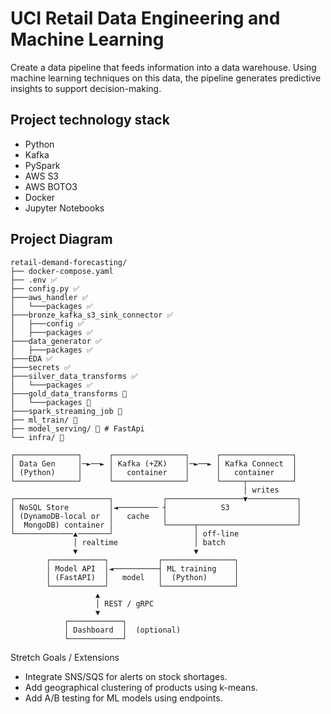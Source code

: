# UCI Retail Data Engineering and Machine Learning
Create a data pipeline that feeds information into a data warehouse. Using machine learning techniques on this data, the pipeline generates predictive insights to support decision-making.

## Project technology stack
- Python
- Kafka
- PySpark
- AWS S3
- AWS BOTO3
- Docker
- Jupyter Notebooks

## Project Diagram

```
retail-demand-forecasting/
├── docker-compose.yaml 
├── .env ✅ 
├── config.py ✅ 
├───aws_handler ✅ 
│   └───packages ✅ 
├───bronze_kafka_s3_sink_connector ✅ 
│   ├───config ✅ 
│   ├───packages ✅ 
├───data_generator ✅ 
│   ├───packages ✅ 
├───EDA ✅ 
├───secrets ✅ 
├───silver_data_transforms ✅ 
│   └───packages ✅ 
├───gold_data_transforms 🔴
│   └───packages 🔴
├───spark_streaming_job 🔴
├── ml_train/ 🔴
├── model_serving/ 🔴 # FastApi
└── infra/ 🔴
```
```
┌──────────────┐      ┌────────────────┐      ┌────────────────┐
│ Data Gen     │─►──► │ Kafka (+ZK)    │─►──► │ Kafka Connect  │
│ (Python)     │      │   container    │      │   container    │
└──────────────┘      └────────────────┘      └─────┬──────────┘
                                                    │ writes
┌─────────────────────┐           ┌─────────────────▼───────────┐
│ NoSQL Store         │◄───────── ┤            S3               │
│ (DynamoDB-local or  │   cache   │                             │
│  MongoDB) container │           └──────┬──────────────────────┘
└─────────────▲───────┘                  │ off-line
              │ realtime                 │ batch
              ▼                          ▼
        ┌────────────┐           ┌────────────────┐
        │ Model API  │◄──────────┤ ML training    │
        │ (FastAPI)  │   model   │  (Python)      │
        └────────────┘           └────────────────┘
                   ▲
                   │ REST / gRPC
                   ▼
            ┌────────────┐
            │ Dashboard  │  (optional)
            └────────────┘
```
Stretch Goals / Extensions
- Integrate SNS/SQS for alerts on stock shortages.
- Add geographical clustering of products using k-means.
- Add A/B testing for ML models using endpoints.
